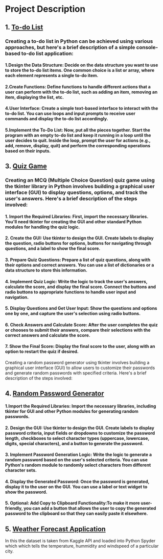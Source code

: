 # Project Description
## 1. [To-do List](https://github.com/ARPIT422/CODSOFT/blob/main/Python%20Programming%20Internship/To-do%20List.py) 
### Creating a to-do list in Python can be achieved using various approaches, but here's a brief description of a simple console-based to-do list application:

#### 1.Design the Data Structure: Decide on the data structure you want to use to store the to-do list items. One common choice is a list or array, where each element represents a single to-do item.
#### 2.Create Functions: Define functions to handle different actions that a user can perform with the to-do list, such as adding an item, removing an item, displaying the list, etc.
#### 4.User Interface: Create a simple text-based interface to interact with the to-do list. You can use loops and input prompts to receive user commands and display the to-do list accordingly.
#### 5.Implement the To-Do List: Now, put all the pieces together. Start the program with an empty to-do list and keep it running in a loop until the user decides to quit. Inside the loop, prompt the user for actions (e.g., add, remove, display, quit) and perform the corresponding operations based on their inputs.

## 3. [Quiz Game](https://github.com/ARPIT422/CODSOFT/blob/main/Python%20Programming%20Internship/Quiz%20Game.py)
### Creating an MCQ (Multiple Choice Question) quiz game using the tkinter library in Python involves building a graphical user interface (GUI) to display questions, options, and track the user's answers. Here's a brief description of the steps involved:

#### 1. Import the Required Libraries: First, import the necessary libraries. You'll need tkinter for creating the GUI and other standard Python modules for handling the quiz logic.
#### 2. Create the GUI: Use tkinter to design the GUI. Create labels to display the question, radio buttons for options, buttons for navigating through questions, and a label to show the final score.
#### 3. Prepare Quiz Questions: Prepare a list of quiz questions, along with their options and correct answers. You can use a list of dictionaries or a data structure to store this information.

#### 4. Implement Quiz Logic: Write the logic to track the user's answers, calculate the score, and display the final score. Connect the buttons and radio buttons to appropriate functions to handle user input and navigation.

#### 5. Display Questions and Get User Input: Show the questions and options one by one, and capture the user's selection using radio buttons.

#### 6. Check Answers and Calculate Score: After the user completes the quiz or chooses to submit their answers, compare their selections with the correct answers and calculate the score.

#### 7. Show the Final Score: Display the final score to the user, along with an option to restart the quiz if desired.

Creating a random password generator using tkinter involves building a graphical user interface (GUI) to allow users to customize their passwords and generate random passwords with specified criteria. Here's a brief description of the steps involved:

## 4. [Random Password Generator](https://github.com/ARPIT422/CODSOFT/blob/main/Python%20Programming%20Internship/Random%20Password%20Generator.py)
#### 1.Import the Required Libraries: Import the necessary libraries, including tkinter for GUI and other Python modules for generating random passwords.

#### 2. Design the GUI: Use tkinter to design the GUI. Create labels to display password criteria, input fields or dropdowns to customize the password length, checkboxes to select character types (uppercase, lowercase, digits, special characters), and a button to generate the password.

#### 3. Implement Password Generation Logic: Write the logic to generate a random password based on the user's selected criteria. You can use Python's random module to randomly select characters from different character sets.

#### 4. Display the Generated Password: Once the password is generated, display it to the user on the GUI. You can use a label or text widget to show the password.

#### 5. Optional: Add Copy to Clipboard Functionality:To make it more user-friendly, you can add a button that allows the user to copy the generated password to the clipboard so that they can easily paste it elsewhere.

## 5. [Weather Forecast Application](https://github.com/ARPIT422/CODSOFT/tree/main/Python%20Programming%20Internship/Weather%20Forecasting%20Application)
In this the dataset is taken from Kaggle API and loaded into Python Spyder which which tells the temperature, hummidity and windspeed of a particular city.
